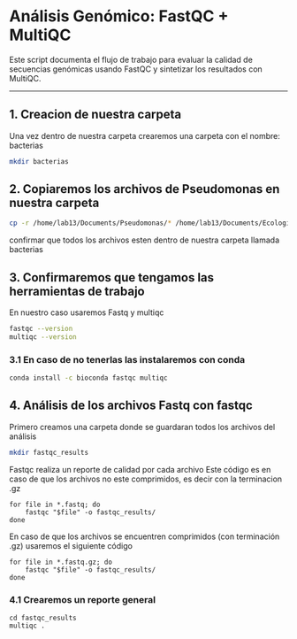 # Análisis Genómico: FastQC + MultiQC

Este script documenta el flujo de trabajo para evaluar la calidad de secuencias genómicas usando FastQC y sintetizar los resultados con MultiQC. 

---

## 1. Creacion de nuestra carpeta 
Una vez dentro de nuestra carpeta crearemos una carpeta con el nombre: bacterias 
```bash
mkdir bacterias
```

## 2. Copiaremos los archivos de Pseudomonas en nuestra carpeta 
```bash
cp -r /home/lab13/Documents/Pseudomonas/* /home/lab13/Documents/Ecologia_AnalisisGenomico/TorresAna/bacterias/
```
confirmar que todos los archivos esten dentro de nuestra carpeta llamada bacterias

## 3. Confirmaremos que tengamos las herramientas de trabajo
En nuestro caso usaremos Fastq y multiqc
```bash
fastqc --version
multiqc --version
```
### 3.1 En caso de no tenerlas las instalaremos con conda 
```bash
conda install -c bioconda fastqc multiqc
```

## 4. Análisis de los archivos Fastq con fastqc

Primero creamos una carpeta donde se guardaran todos los archivos del análisis 
```bash
mkdir fastqc_results
```

Fastqc realiza un reporte de calidad por cada archivo
Este código es en caso de que los archivos no este comprimidos, es decir con la terminacion .gz
```
for file in *.fastq; do
    fastqc "$file" -o fastqc_results/
done
```
En caso de que los archivos se encuentren comprimidos (con terminación .gz) usaremos el siguiente código 
```
for file in *.fastq.gz; do
    fastqc "$file" -o fastqc_results/
done
```
### 4.1 Crearemos un reporte general 
```
cd fastqc_results
multiqc .
```








